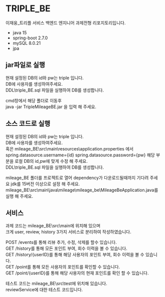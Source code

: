# TRIPLE_BE
이재웅_트리플 서비스 백엔드 엔지니어 과제전형 리포지토리입니다.   

- java 15   
- spring-boot 2.7.0   
- mySQL 8.0.21   
- jpa

## jar파일로 실행

현재 설정된 DB의 id와 pw는 triple 입니다.   
DB에 사용자를 생성하여주세요.    
DDL\triple_BE.sql 파일을 실행하여 DB를 생성합니다.   

cmd창에서 해당 폴더로 이동후   
java -jar TripleMileageBE.jar 을 입력 해 주세요.   

## 소스 코드로 실행

현재 설정된 DB의 id와 pw는 triple 입니다.   
DB에 사용자를 생성하여주세요.    
혹은 mileage_BE\src\main\resources\application.properties 에서    
spring.datasource.username={id}
spring.datasource.password={pw}
해당 부분을 로컬 DB의 id,pw에 맞게 수정 해 주세요.   
DDL\triple_BE.sql 파일을 실행하여 DB를 생성합니다.  

mileage_BE 폴더를 프로젝트로 열어 dependency가 다운로드될때까지 기다려 주세요
jdk를 15버전 이상으로 설정 해 주세요.
mileage_BE\src\main\java\mileage\mileage_be\MileageBeApplication.java를 실행 해 주세요.

## 서비스

과제 코드는 mileage_BE\src\main에 위치해 있으며   
크게 user, review, history 3가지 서비스로 분리하여 작성하였습니다.   

POST /events를 통해 리뷰 추가, 수정, 삭제를 할수 있습니다.   
GET /history를 통해 모든 포인트 부여, 회수 이력을 볼 수 있습니다.   
GET /history/{userID}를 통해 해당 사용자의 포인트 부여, 회수 이력을 볼 수 있습니다.    
GET /point를 통해 모든 사용자의 포인트를 확인할 수 있습니다.     
GET /point/{userID}를 통해 해당 사용자의 현재 포인트를 확인 할 수 있습니다.       

테스트 코드는 mileage_BE\src\test에 위치해 있습니다.   
reviewService에 대한 테스트 코드입니다.
